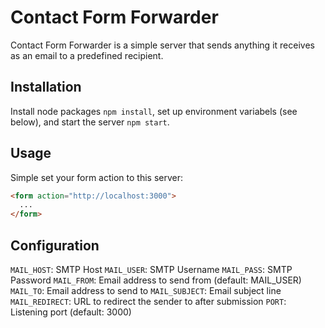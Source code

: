 # Contact Form Forwarder

Contact Form Forwarder is a simple server that sends anything it receives as an email to a predefined recipient.

## Installation

Install node packages `npm install`, set up environment variabels (see below), and start the server `npm start`.

## Usage

Simple set your form action to this server:

```html
<form action="http://localhost:3000">
  ...
</form>
```

## Configuration

`MAIL_HOST`: SMTP Host
`MAIL_USER`: SMTP Username
`MAIL_PASS`: SMTP Password
`MAIL_FROM`: Email address to send from (default: MAIL_USER)
`MAIL_TO`: Email address to send to
`MAIL_SUBJECT`: Email subject line
`MAIL_REDIRECT`: URL to redirect the sender to after submission
`PORT`: Listening port (default: 3000)
